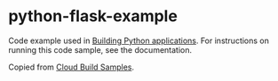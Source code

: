 # python-flask-example
Code example used in [Building Python applications](https://cloud.google.com/build/docs/building/build-containerize-python). For instructions on running this code sample, see the documentation.

Copied from [Cloud Build Samples](https://github.com/GoogleCloudPlatform/cloud-build-samples/tree/main/python-example-flask).

